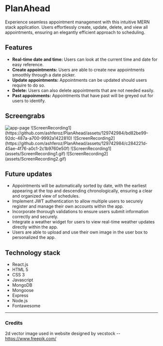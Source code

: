 # PlanAhead
Experience seamless appointment management with this intuitive MERN stack application. Users effortlessly create, update, delete, and view all appointments, ensuring an elegantly efficient approach to scheduling.

## Features

- **Real-time date and time:** Users can look at the current time and date for easy reference.
- **Create appointments:** Users are able to create new appointments smoothly through a date picker.
- **Update appointments:** Appointments can be updated should users require to do so.
- **Delete:** Users can also delete appointments that are not needed easily.
- **Past appoinments:** Appointments that have past will be greyed out for users to identify.

## Screengrabs

<img width="1440" alt="app-page" src="https://github.com/ashferoz/PlanAhead/assets/129742984/b530d298-519e-4be6-a23a-efe6b772f056">
![ScreenRecording1](https://github.com/ashferoz/PlanAhead/assets/129742984/bd82be99-92dc-487a-a700-9992a1422810)
![ScreenRecording2](https://github.com/ashferoz/PlanAhead/assets/129742984/c284221d-45ae-4f76-a0c1-2c1b9760e50f)
![ScreenRecording1](assets/ScreenRecording1.gif)
![ScreenRecording2](assets/ScreenRecording2.gif)


## Future updates

- Appointments will be automatically sorted by date, with the earliest appearing at the top and descending chronologically, ensuring a clear and organized view of schedules.
- Implement JWT authentication to allow multiple users to securely register and manage their own accounts within the app.
- Incorporate thorough validations to ensure users submit information correctly and securely.
- Integrate a weather widget for users to view real-time weather updates directly within the app.
- Users are able to upload and use their own image in the user box to personalized the app.

## Technology stack

- React.js
- HTML 5
- CSS 3
- Javascript
- MongoDB
- Mongoose
- Express
- Node.js
- Fontawesome

***

### Credits

2d vector image used in website designed by vecstock -- https://www.freepik.com/
